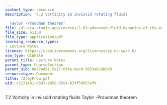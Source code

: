 ```yaml
---
content_type: resource
description: '7.2 Vorticity in inviscid rotating fluids

  Taylor -Proudman theorem'
file: /ol-ocw-studio-app/courses/1-63-advanced-fluid-dynamics-of-the-environment-fall-2002/c52714810693e8583584b39f5d057af9_72TayProu.pdf
file_size: 61150
file_type: application/pdf
learning_resource_types:
- Lecture Notes
license: https://creativecommons.org/licenses/by-nc-sa/4.0/
ocw_type: OCWFile
parent_title: Lecture Notes
parent_type: CourseSection
parent_uid: 8e97ad61-5a17-09fa-6ecd-9633ab2ab9d9
resourcetype: Document
title: 72TayProu.pdf
uid: c5271481-0693-e858-3584-b39f5d057af9
---
```

7.2 Vorticity in inviscid rotating fluids
Taylor -Proudman theorem